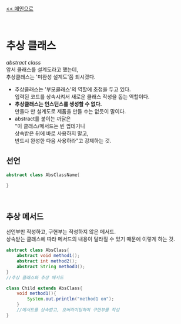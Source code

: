 [<< 메인으로](https://github.com/AtomicLiquors/Java_Wiki_Chb)

&nbsp;  


# 추상 클래스
*abstract class*  
앞서 클래스를 설계도라고 했는데,   
추상클래스는 '미완성 설계도'쯤 되시겠다.  
- 추상클래스는 '부모클래스'의 역할에 초점을 두고 있다.  
  입력된 코드를 상속시켜서 새로운 클래스 작성을 돕는 역할이다.
- **추상클래스는 인스턴스를 생성할 수 없다.**  
만들다 만 설계도로 제품을 만들 수는 없듯이 말이다.
- abstract를 붙이는 까닭은   
  "이 클래스/메서드는 빈 껍데기니   
  상속받은 뒤에 바로 사용하지 말고,   
  반드시 완성한 다음 사용하라"고 강제하는 것.

## 선언
```java
abstract class AbsClassName{

}
```

&nbsp;  
## 추상 메서드
선언부만 작성하고, 구현부는 작성하지 않은 메서드.  
상속받는 클래스에 따라 메서드의 내용이 달라질 수 있기 때문에 이렇게 하는 것.  
```java
abstract class AbsClass{
    abstract void method1();
    abstract int method2();
    abstract String method3();
}
//추상 클래스와 추상 메서드

class Child extends AbsClass{
    void method1(){
        System.out.println("method1 on");
    }
    //메서드를 상속받고, 오버라이딩하여 구현부를 작성
}
```
